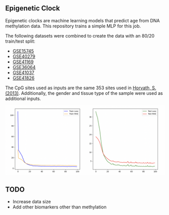 ## Epigenetic Clock

Epigenetic clocks are machine learning models that predict age from DNA methylation data. 
This repository trains a simple MLP for this job.

The following datasets were combined to create the data with an 80/20 train/test split:
- [GSE15745](https://www.ncbi.nlm.nih.gov/geo/query/acc.cgi?acc=GSE15745)
- [GSE40279](https://www.ncbi.nlm.nih.gov/geo/query/acc.cgi?acc=GSE40279)
- [GSE41169](https://www.ncbi.nlm.nih.gov/geo/query/acc.cgi?acc=GSE41169)
- [GSE36064](https://www.ncbi.nlm.nih.gov/geo/query/acc.cgi?acc=GSE36064)
- [GSE41037](https://www.ncbi.nlm.nih.gov/geo/query/acc.cgi?acc=GSE41037)
- [GSE41826](https://www.ncbi.nlm.nih.gov/geo/query/acc.cgi?acc=GSE41826)

The CpG sites used as inputs are the same 353 sites used in [Horvath, S. (2013)](https://doi.org/10.1186/gb-2013-14-10-r115).
Additionally, the gender and tissue type of the sample were used as additional inputs.

![](docs/loss_graph.png)

## TODO
- Increase data size
- Add other biomarkers other than methylation
